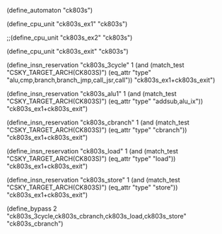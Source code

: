 (define_automaton "ck803s")

(define_cpu_unit "ck803s_ex1" "ck803s")

;;(define_cpu_unit "ck803s_ex2" "ck803s")

(define_cpu_unit "ck803s_exit" "ck803s")

(define_insn_reservation "ck803s_3cycle" 1
  (and (match_test "CSKY_TARGET_ARCH(CK803S)")
       (eq_attr "type" "alu,cmp,branch,branch_jmp,call_jsr,call"))
  "ck803s_ex1+ck803s_exit")

(define_insn_reservation "ck803s_alu1" 1
  (and (match_test "CSKY_TARGET_ARCH(CK803S)")
       (eq_attr "type" "addsub,alu_ix"))
  "ck803s_ex1+ck803s_exit")

(define_insn_reservation "ck803s_cbranch" 1
  (and (match_test "CSKY_TARGET_ARCH(CK803S)")
       (eq_attr "type" "cbranch"))
  "ck803s_ex1+ck803s_exit")

(define_insn_reservation "ck803s_load" 1
  (and (match_test "CSKY_TARGET_ARCH(CK803S)")
       (eq_attr "type" "load"))
  "ck803s_ex1+ck803s_exit")

(define_insn_reservation "ck803s_store" 1
  (and (match_test "CSKY_TARGET_ARCH(CK803S)")
       (eq_attr "type" "store"))
  "ck803s_ex1+ck803s_exit")

(define_bypass 2 "ck803s_3cycle,ck803s_cbranch,ck803s_load,ck803s_store" "ck803s_cbranch")

